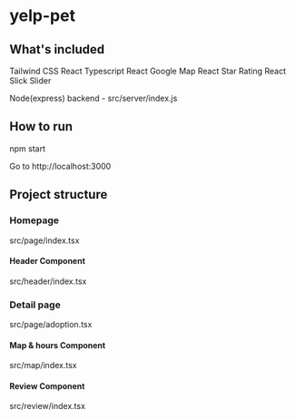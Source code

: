 # yelp-pet

## What's included

Tailwind CSS
React Typescript
React Google Map
React Star Rating
React Slick Slider

Node(express) backend  -  src/server/index.js

## How to run

npm start

Go to http://localhost:3000

## Project structure

### Homepage
src/page/index.tsx

#### Header Component
src/header/index.tsx

### Detail page
src/page/adoption.tsx

#### Map & hours Component
src/map/index.tsx

#### Review Component
src/review/index.tsx